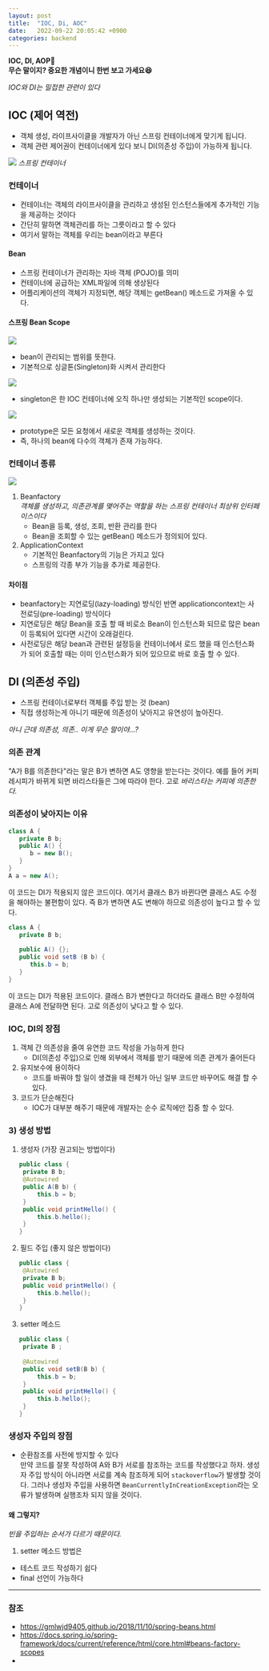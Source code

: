 ```yaml
---
layout: post
title:  "IOC, Di, AOC"
date:   2022-09-22 20:05:42 +0900
categories: backend
---
```


**IOC, DI, AOP🤔  
무슨 말이지?
중요한 개념이니 한번 보고 가세요😆**

*IOC와 DI는 밀접한 관련이 있다*

## IOC (제어 역전)
* 객체 생성, 라이프사이클을 개발자가 아닌 스프링 컨테이너에게 맞기게 됩니다.
* 객체 관련 제어권이 컨테이너에게 있다 보니 DI(의존성 주입)이 가능하게 됩니다.

![](https://media.geeksforgeeks.org/wp-content/uploads/20210702120704/m2.png) *스프링 컨테이너*

### 컨테이너
* 컨테이너는 객체의 라이프사이클을 관리하고 생성된 인스턴스들에게 추가적인 기능을 제공하는 것이다
* 간단히 말하면 객체관리를 하는 그릇이라고 할 수 있다
* 여기서 말하는 객체를 우리는 bean이라고 부른다
   
#### Bean
 * 스프링 컨테이너가 관리하는 자바 객체 (POJO)를 의미
 * 컨테이너에 공급하는 XML파일에 의해 생상된다
 * 어플리케이션의 객체가 지정되면, 해당 객체는 getBean() 메소드로 가져올 수 있다.

#### 스프링 Bean Scope
![](../../assets/img/backend/springbeanscope.png)
*  bean이 관리되는 범위를 뜻한다.
*  기본적으로 싱글톤(Singleton)화 시켜서 관리한다    

![](../../assets/img/backend/springsingleton.png)
*  singleton은 한 IOC 컨테이너에 오직 하나만 생성되는 기본적인 scope이다. 

![](../../assets/img/backend/springprototype.png)
*  prototype은 모든 요청에서 새로운 객체를 생성하는 것이다.
*  즉, 하나의 bean에 다수의 객체가 존재 가능하다.

### 컨테이너 종류
![](../../assets/img/backend/springcontainer.png)
1. Beanfactory  
  *객체를 생성하고, 의존관계를 맺어주는 역할을 하는 스프링 컨테이너 최상위 인터페이스이다*
   - Bean을 등록, 생성, 조회, 반환 관리를 한다
   - Bean을 조회할 수 있는 getBean() 메소드가 정의되어 있다. 
2. ApplicationContext
   - 기본적인 Beanfactory의 기능은 가지고 있다
   - 스프링의 각종 부가 기능을 추가로 제공한다.
  
#### 차이점
  -   beanfactory는 지연로딩(lazy-loading) 방식인 반면 applicationcontext는 사전로딩(pre-loading) 방식이다
  -   지연로딩은 해당 Bean을 호출 할 때 비로소 Bean이 인스턴스화 되므로 많은 bean이 등록되어 있다면 시간이 오래걸린다.
  -   사전로딩은 해당 bean과 관련된 설정등을 컨테이너에서 로드 했을 때 인스턴스화가 되어 호출할 때는 이미 인스턴스화가 되어 있으므로 바로 호출 할 수 있다.

## DI (의존성 주입)
* 스프링 컨테이너로부터 객체를 주입 받는 것 (bean)
* 직접 생성하는게 아니기 때문에 의존성이 낮아지고 유연성이 높아진다.

     
*아니 근데 의존성, 의존.. 이게 무슨 말이야...?*   
   
### 의존 관계
"A가 B를 의존한다"라는 말은 B가 변하면 A도 영향을 받는다는 것이다.
예를 들어 커피 레시피가 바뀌게 되면 바리스타들은 그에 따라야 한다. 고로 *바리스타는 커피에 의존한다.*

### 의존성이 낮아지는 이유
```java
class A {
   private B b;
   public A() {
      b = new B();
   }
}
A a = new A();
```
이 코드는 DI가 적용되지 않은 코드이다.
여기서 클래스 B가 바뀐다면 클래스 A도 수정을 해야하는 불편함이 있다. 즉 B가 변하면 A도 변해야 하므로 의존성이 높다고 할 수 있다.

```java
class A {
   private B b;
   
   public A() {};
   public void setB (B b) {
      this.b = b;
   }
}
```
이 코드는 DI가 적용된 코드이다.
클래스 B가 변한다고 하더라도 클래스 B만 수정하여 클래스 A에 전달하면 된다. 고로 의존성이 낮다고 할 수 있다.

### IOC, DI의 장점
1. 객체 간 의존성을 줄여 유연한 코드 작성을 가능하게 한다
   - DI(의존성 주입)으로 인해 외부에서 객체를 받기 때문에 의존 관계가 줄어든다
2. 유지보수에 용이하다
   - 코드를 바꿔야 할 일이 생겼을 때 전체가 아닌 일부 코드만 바꾸어도 해결 할 수 있다.
3. 코드가 단순해진다
   - IOC가 대부분 해주기 때문에 개발자는 순수 로직에만 집중 할 수 있다.

### 3) 생성 방법
1. 생성자 (가장 권고되는 방법이다)
```java
   public class {
    private B b;
    @Autowired
    public A(B b) {
        this.b = b;
    }
    public void printHello() {
        this.b.hello();
    }
   }
```    
2. 필드 주입 (좋지 않은 방법이다)
```java
   public class {
    @Autowired
    private B b;
    public void printHello() {
        this.b.hello();
    }
   }
```
3. setter 메소드
```java
   public class {
    private B ;
    
    @Autowired
    public void setB(B b) {
        this.b = b;
    }
    public void printHello() {
        this.b.hello();
    }
   }
```
### 생성자 주입의 장점   
  * 순환참조를 사전에 방지할 수 있다   
   만약 코드를 잘못 작성하여 A와 B가 서로를 참조하는 코드를 작성했다고 하자. 생성자 주입 방식이 아니라면 서로를 계속 참조하게 되어 `stackoverflow`가 발생할 것이다. 그러나 생성자 주입을 사용하면 `BeanCurrentlyInCreationException`라는 오류가 발생하며 실행조차 되지 않을 것이다.    
#### 왜 그렇지?
*빈을 주입하는 순서가 다르기 때문이다.*
1. setter 메소드 방법은 
  
* 테스트 코드 작성하기 쉽다
* final 선언이 가능하다

<hr>

### 참조
-  https://gmlwjd9405.github.io/2018/11/10/spring-beans.html
-  https://docs.spring.io/spring-framework/docs/current/reference/html/core.html#beans-factory-scopes
-  